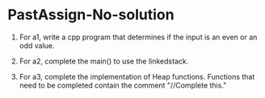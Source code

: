 # PastAssign-No-solution

1. For a1, write a cpp program that determines if the input is an even or an odd value.

2. For a2, complete the main() to use the linkedstack.

3. For a3, complete the implementation of Heap functions. Functions that need to be completed contain the comment "//Complete this."
